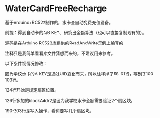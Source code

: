 # WaterCardFreeRecharge
基于Arduino+RC522制作的，水卡全自动免费充值设备。

前提：得到自动卡的A\B KEY、研究出金额算法（也可以直接复制现有的）。

源码是在Arduino RC522库提供的ReadAndWrite示例上编写的

注释只是我简单看看库文件猜想而来的，不建议用来参考。

以下条件视情况修改：

因为学校水卡的A KEY是通过UID变化而来，所以注释掉了58-61行，写到了100-103行。

124行开始是规定扇区位置。

126行多加的blockAddr2是因为我学校水卡金额需要验证2个扇区块。

190-203行是写入操作，看你要写几个扇区块。
